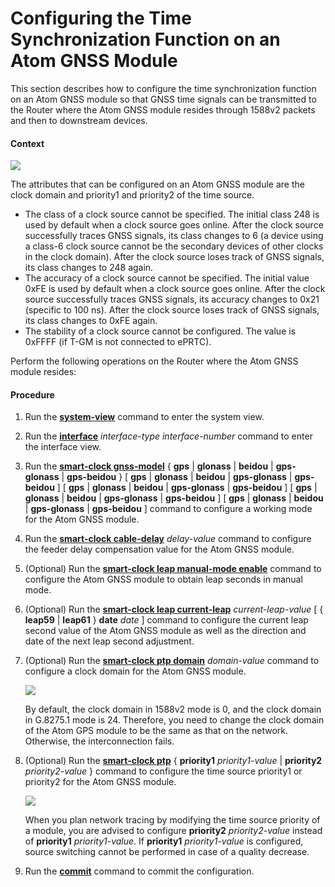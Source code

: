 Configuring the Time Synchronization Function on an Atom GNSS Module
====================================================================

This section describes how to configure the time synchronization function on an Atom GNSS module so that GNSS time signals can be transmitted to the Router where the Atom GNSS module resides through 1588v2 packets and then to downstream devices.

#### Context

![](../../../../public_sys-resources/note_3.0-en-us.png) 

The attributes that can be configured on an Atom GNSS module are the clock domain and priority1 and priority2 of the time source.

* The class of a clock source cannot be specified. The initial class 248 is used by default when a clock source goes online. After the clock source successfully traces GNSS signals, its class changes to 6 (a device using a class-6 clock source cannot be the secondary devices of other clocks in the clock domain). After the clock source loses track of GNSS signals, its class changes to 248 again.
* The accuracy of a clock source cannot be specified. The initial value 0xFE is used by default when a clock source goes online. After the clock source successfully traces GNSS signals, its accuracy changes to 0x21 (specific to 100 ns). After the clock source loses track of GNSS signals, its class changes to 0xFE again.
* The stability of a clock source cannot be configured. The value is 0xFFFF (if T-GM is not connected to ePRTC).

Perform the following operations on the Router where the Atom GNSS module resides:


#### Procedure

1. Run the [**system-view**](cmdqueryname=system-view) command to enter the system view.
2. Run the [**interface**](cmdqueryname=interface) *interface-type* *interface-number* command to enter the interface view.
3. Run the [**smart-clock gnss-model**](cmdqueryname=smart-clock+gnss-model) { **gps** | **glonass** | **beidou** | **gps-glonass** | **gps-beidou** } [ **gps** | **glonass** | **beidou** | **gps-glonass** | **gps-beidou** ] [ **gps** | **glonass** | **beidou** | **gps-glonass** | **gps-beidou** ] [ **gps** | **glonass** | **beidou** | **gps-glonass** | **gps-beidou** ] [ **gps** | **glonass** | **beidou** | **gps-glonass** | **gps-beidou** ] command to configure a working mode for the Atom GNSS module.
4. Run the [**smart-clock cable-delay**](cmdqueryname=smart-clock+cable-delay) *delay-value* command to configure the feeder delay compensation value for the Atom GNSS module.
5. (Optional) Run the [**smart-clock leap manual-mode enable**](cmdqueryname=smart-clock+leap+manual-mode+enable) command to configure the Atom GNSS module to obtain leap seconds in manual mode.
6. (Optional) Run the [**smart-clock leap current-leap**](cmdqueryname=smart-clock+leap+current-leap) *current-leap-value* [ { **leap59** | **leap61** } **date** *date* ] command to configure the current leap second value of the Atom GNSS module as well as the direction and date of the next leap second adjustment.
7. (Optional) Run the [**smart-clock ptp domain**](cmdqueryname=smart-clock+ptp+domain) *domain-value* command to configure a clock domain for the Atom GNSS module.
   
   ![](../../../../public_sys-resources/note_3.0-en-us.png) 
   
   By default, the clock domain in 1588v2 mode is 0, and the clock domain in G.8275.1 mode is 24. Therefore, you need to change the clock domain of the Atom GPS module to be the same as that on the network. Otherwise, the interconnection fails.
8. (Optional) Run the [**smart-clock ptp**](cmdqueryname=smart-clock+ptp) { **priority1** *priority1-value* | **priority2** *priority2-value* } command to configure the time source priority1 or priority2 for the Atom GNSS module.
   
   ![](../../../../public_sys-resources/note_3.0-en-us.png) 
   
   When you plan network tracing by modifying the time source priority of a module, you are advised to configure **priority2** *priority2-value* instead of **priority1** *priority1-value*. If **priority1** *priority1-value* is configured, source switching cannot be performed in case of a quality decrease.
9. Run the [**commit**](cmdqueryname=commit) command to commit the configuration.